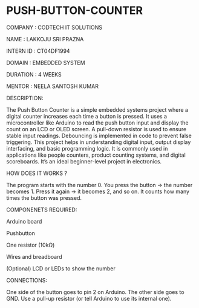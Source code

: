 # PUSH-BUTTON-COUNTER
COMPANY : CODTECH IT SOLUTIONS

NAME : LAKKOJU SRI PRAZNA

INTERN ID : CT04DF1994

DOMAIN : EMBEDDED SYSTEM

DURATION : 4 WEEKS

MENTOR : NEELA SANTOSH KUMAR 

DESCRIPTION:

The Push Button Counter is a simple embedded systems project where a digital counter increases each time a button is pressed. It uses a microcontroller like Arduino to read the push button input and display the count on an LCD or OLED screen. A pull-down resistor is used to ensure stable input readings. Debouncing is implemented in code to prevent false triggering. This project helps in understanding digital input, output display interfacing, and basic programming logic. It is commonly used in applications like people counters, product counting systems, and digital scoreboards. It’s an ideal beginner-level project in electronics.

HOW DOES IT WORKS ?

The program starts with the number 0.
You press the button → the number becomes 1.
Press it again → it becomes 2, and so on.
It counts how many times the button was pressed.

COMPONENETS REQUIRED:

Arduino board

Pushbutton

One resistor (10kΩ)

Wires and breadboard

(Optional) LCD or LEDs to show the number


CONNECTIONS:

One side of the button goes to pin 2 on Arduino.
The other side goes to GND.
Use a pull-up resistor (or tell Arduino to use its internal one).
